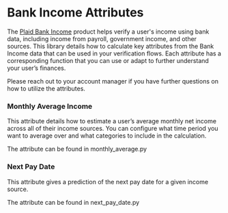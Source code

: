 # Bank Income Attributes

The [Plaid Bank Income](https://plaid.com/products/income/) product helps verify a user's income using bank data, including income from payroll, government income, and other sources. This library details how to calculate key attributes from the Bank Income data that can be used in your verification flows. Each attribute has a corresponding function that you can use or adapt to further understand your user’s finances.

Please reach out to your account manager if you have further questions on how to utilize the attributes.

### Monthly Average Income
This attribute details how to estimate a user’s average monthly net income across all of their income sources. You can configure what time period you want to average over and what categories to include in the calculation.

The attribute can be found in monthly_average.py

### Next Pay Date
This attribute gives a prediction of the next pay date for a given income source.

The attribute can be found in next_pay_date.py
